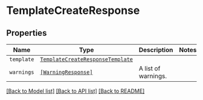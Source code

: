# TemplateCreateResponse



## Properties

| Name | Type | Description | Notes |
| ---- | ---- | ----------- | ----- |
| `template` | [```TemplateCreateResponseTemplate```](TemplateCreateResponseTemplate.md) |    |  |
| `warnings` | [```[WarningResponse]```](WarningResponse.md) |  A list of warnings.  |  |


[[Back to Model list]](../README.md#documentation-for-models) [[Back to API list]](../README.md#documentation-for-api-endpoints) [[Back to README]](../README.md)


